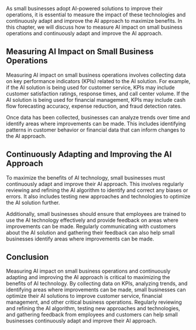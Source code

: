 

As small businesses adopt AI-powered solutions to improve their operations, it is essential to measure the impact of these technologies and continuously adapt and improve the AI approach to maximize benefits. In this chapter, we will discuss how to measure AI impact on small business operations and continuously adapt and improve the AI approach.

Measuring AI Impact on Small Business Operations
------------------------------------------------

Measuring AI impact on small business operations involves collecting data on key performance indicators (KPIs) related to the AI solution. For example, if the AI solution is being used for customer service, KPIs may include customer satisfaction ratings, response times, and call center volume. If the AI solution is being used for financial management, KPIs may include cash flow forecasting accuracy, expense reduction, and fraud detection rates.

Once data has been collected, businesses can analyze trends over time and identify areas where improvements can be made. This includes identifying patterns in customer behavior or financial data that can inform changes to the AI approach.

Continuously Adapting and Improving the AI Approach
---------------------------------------------------

To maximize the benefits of AI technology, small businesses must continuously adapt and improve their AI approach. This involves regularly reviewing and refining the AI algorithm to identify and correct any biases or errors. It also includes testing new approaches and technologies to optimize the AI solution further.

Additionally, small businesses should ensure that employees are trained to use the AI technology effectively and provide feedback on areas where improvements can be made. Regularly communicating with customers about the AI solution and gathering their feedback can also help small businesses identify areas where improvements can be made.

Conclusion
----------

Measuring AI impact on small business operations and continuously adapting and improving the AI approach is critical to maximizing the benefits of AI technology. By collecting data on KPIs, analyzing trends, and identifying areas where improvements can be made, small businesses can optimize their AI solutions to improve customer service, financial management, and other critical business operations. Regularly reviewing and refining the AI algorithm, testing new approaches and technologies, and gathering feedback from employees and customers can help small businesses continuously adapt and improve their AI approach.
